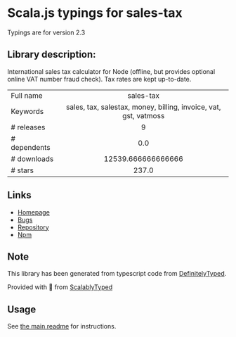 
# Scala.js typings for sales-tax

Typings are for version 2.3

## Library description:
International sales tax calculator for Node (offline, but provides optional online VAT number fraud check). Tax rates are kept up-to-date.

|                    |                 |
| ------------------ | :-------------: |
| Full name          | sales-tax |
| Keywords           | sales, tax, salestax, money, billing, invoice, vat, gst, vatmoss |
| # releases         | 9 |
| # dependents       | 0.0 |
| # downloads        | 12539.666666666666 |
| # stars            | 237.0 |

## Links
- [Homepage](https://github.com/valeriansaliou/node-sales-tax)
- [Bugs](https://github.com/valeriansaliou/node-sales-tax/issues)
- [Repository](https://github.com/valeriansaliou/node-sales-tax)
- [Npm](https://www.npmjs.com/package/sales-tax)
    


## Note
This library has been generated from typescript code from [DefinitelyTyped](https://definitelytyped.org).

Provided with :purple_heart: from [ScalablyTyped](https://github.com/oyvindberg/ScalablyTyped)

## Usage
See [the main readme](../../readme.md) for instructions.


